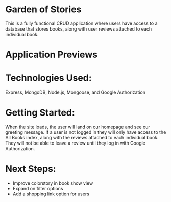 # Garden of Stories
This is a fully functional CRUD application where users have access to a database that stores books, along with user reviews attached to each individual book.

# Application Previews
<!-- <img src="./public/imgs/homepage.png" width= "500px" alt="preview">
<img src="./public/imgs/allbooks.png" width= "500px" alt="preview"> -->

# Technologies Used:
Express, MongoDB, Node.js, Mongoose, and Google Authorization

# Getting Started:
When the site loads, the user will land on our homepage and see our greeting message.
If a user is not logged in they will only have access to the All Books index, along with the reviews attached to each individual book. They will not be able to leave a review until they log in with Google Authorization.

# Next Steps:
- Improve colorstory in book show view
- Expand on filter options 
- Add a shopping link option for users